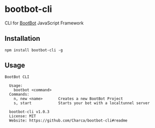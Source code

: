# bootbot-cli
CLI for [BootBot](http://github.com/Charca/bootbot) JavaScript Framework

## Installation

```
npm install bootbot-cli -g
```

## Usage

```
BootBot CLI

  Usage:
    bootbot <command>
  Commands:
    n, new <name>       Creates a new BootBot Project
    s, start            Starts your bot with a localtunnel server

  bootbot-cli v1.0.3
  License: MIT
  Website: https://github.com/Charca/bootbot-cli#readme
```

